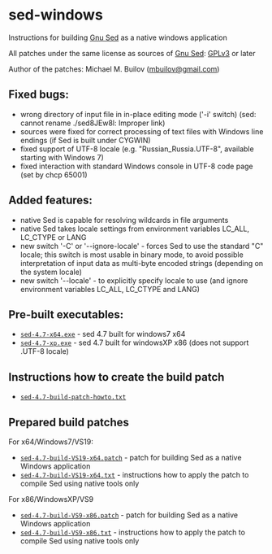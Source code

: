 # sed-windows
Instructions for building [Gnu Sed](https://www.gnu.org/software/sed) as a native windows application

All patches under the same license as sources of [Gnu Sed](https://www.gnu.org/software/sed): [GPLv3](https://www.gnu.org/licenses/gpl-3.0.html) or later

Author of the patches: Michael M. Builov (mbuilov@gmail.com)

## Fixed bugs:
- wrong directory of input file in in-place editing mode ('-i' switch) (sed: cannot rename ./sed8JEw8l: Improper link)
- sources were fixed for correct processing of text files with Windows line endings (if Sed is built under CYGWIN)
- fixed support of UTF-8 locale (e.g. "Russian_Russia.UTF-8", available starting with Windows 7)
- fixed interaction with standard Windows console in UTF-8 code page (set by chcp 65001)

## Added features:
- native Sed is capable for resolving wildcards in file arguments
- native Sed takes locale settings from environment variables LC_ALL, LC_CTYPE or LANG
- new switch '-C' or '--ignore-locale' - forces Sed to use the standard "C" locale; this switch is most usable in binary mode, to avoid possible interpretation of input data as multi-byte encoded strings (depending on the system locale)
- new switch '--locale' - to explicitly specify locale to use (and ignore environment variables LC_ALL, LC_CTYPE and LANG)

## Pre-built executables:
- [`sed-4.7-x64.exe`](/sed-4.7-x64.exe) - sed 4.7 built for windows7 x64
- [`sed-4.7-xp.exe`](/sed-4.7-xp.exe)   - sed 4.7 built for windowsXP x86 (does not support .UTF-8 locale)

## Instructions how to create the build patch
- [`sed-4.7-build-patch-howto.txt`](/sed-4.7-build-patch-howto.txt)

## Prepared build patches
For x64/Windows7/VS19:
- [`sed-4.7-build-VS19-x64.patch`](/sed-4.7-build-VS19-x64.patch) - patch for building Sed as a native Windows application
- [`sed-4.7-build-VS19-x64.txt`](/sed-4.7-build-VS19-x64.txt) - instructions how to apply the patch to compile Sed using native tools only

For x86/WindowsXP/VS9
- [`sed-4.7-build-VS9-x86.patch`](/sed-4.7-build-VS9-x86.patch) - patch for building Sed as a native Windows application
- [`sed-4.7-build-VS9-x86.txt`](/sed-4.7-build-VS9-x86.txt) - instructions how to apply the patch to compile Sed using native tools only
